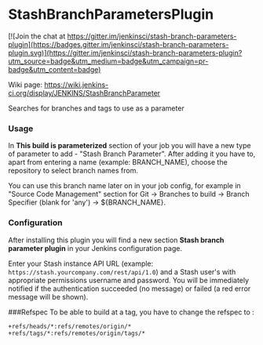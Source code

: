 StashBranchParametersPlugin
===========================

[![Join the chat at https://gitter.im/jenkinsci/stash-branch-parameters-plugin](https://badges.gitter.im/jenkinsci/stash-branch-parameters-plugin.svg)](https://gitter.im/jenkinsci/stash-branch-parameters-plugin?utm_source=badge&utm_medium=badge&utm_campaign=pr-badge&utm_content=badge)

Wiki page: https://wiki.jenkins-ci.org/display/JENKINS/StashBranchParameter

Searches for branches and tags to use as a parameter

### Usage

In **This build is parameterized** section of your job you will have a new type of parameter to add - "Stash Branch Parameter". After adding it you have to, apart from entering a name (example: BRANCH_NAME), choose the repository to select branch names from.

You can use this branch name later on in your job config, for example in "Source Code Management" section for Git -> Branches to build -> Branch Specifier (blank for 'any') -> ${BRANCH_NAME}.

### Configuration

After installing this plugin you will find a new section **Stash branch parameter plugin** in your Jenkins configuration page.

Enter your Stash instance API URL (example: `https://stash.yourcompany.com/rest/api/1.0`) and a Stash user's with appropriate permissions username and password. You will be immediately notified if the authentication succeeded (no message) or failed (a red error message will be shown). 

###Refspec
To be able to build at a tag, you have to change the refspec to :
```
+refs/heads/*:refs/remotes/origin/* +refs/tags/*:refs/remotes/origin/tags/*
```
